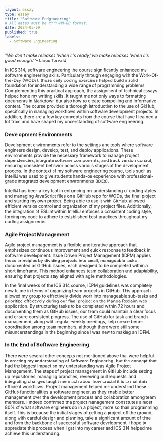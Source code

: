 ```yaml
---
layout: essay
type: essay
title: "Software Endgineering"
# All dates must be YYYY-MM-DD format!
date: 2024-05-09
published: true
labels:
  - Software Engineering
---
```

*"We don't make releases 'when it's ready,' we make releases 'when it's good enough.'"*– Linus Torvald

In ICS 314, software engineering the course significantly enhanced my software engineering skills. Particularly through engaging with the Work-Of-the-Day (WODs). these daily coding exercises helped build a solid foundation for understanding a wide range of programming problems. Complementing this practical approach, the assignment of technical essays helped hone my writing skills. It taught me not only ways to formatting documents in Markdown but also how to create compelling and informative content. The course provided a thorough introduction to the use of GitHub, specifically in managing workflows within software development projects. In addition, there are a few key concepts from the course that have I learned a lot from and have shaped my understanding of software engineering.

### Development Environments

Development environments refer to the settings and tools where software engineers design, develop, test, and deploy applications. These environments provide the necessary framework to manage project dependencies, integrate software components, and track version control, ensuring consistent behavior across various stages of the development process. In the context of my software engineering course, tools such as IntelliJ was used to give students hands-on experience with professional-grade integrated development environments (IDEs).

IntelliJ has been a key tool in enhancing my understanding of coding styles and managing JavaScript files on a GitHub repo for WODs, the final project and starting my own project. Being able to use it with GitHub, allowed efficient version control and organization of my project files. Additionally, the integration of ESLint within IntelliJ enforces a consistent coding style, forcing my code to adhere to established best practices throughout my coding assignments.

### Agile Project Management

Agile project management is a flexible and iterative approach that emphasizes continuous improvement and quick response to feedback in software development. Issue Driven Project Management (IDPM) applies these principles by dividing projects into small, manageable tasks documented as GitHub issues, each designed to be completed within a short timeframe. This method enhances team collaboration and adaptability, ensuring that projects stay aligned with agile methodologies.

In the final weeks of the ICS 314 course, IDPM guidelines was completely new to me in terms of organizing team projects in GitHub. This approach allowed my group to effectively divide work into manageable sub-tasks and prioritize effectively during our final project on the Manoa Reclaim web application. By structuring tasks to be completed within 72 hours and documenting them as GitHub issues, our team could maintain a clear focus and ensure consistent progress. The use of GitHub for task and branch management, along with regular weekly meetings, help create better coordination among team members, although there were still some misunderstandings in the beginning since I was new to making an IDPM.

### In the End of Software Engineering

There were several other concepts not mentioned above that were helpful in creating my understanding of Software Engineering, but the concept that had the biggest impact on my understanding was Agile Project Management. The steps of project management in GitHub include setting up repositories, managing branches, reviewing pull requests, and integrating changes taught me much about how crucial it is to maintain efficient workflows. Project management helped me understand these GitHub functionalities a software engineer, as they enable better management over the development process and collaboration among team members. I indeed confirmed tha project management constitutes almost 80% of what software engineers do in a project, more so than programming itself. This is because the initial stages of getting a project off the ground, along with careful design and planning, take a significant amount of time and form the backbone of successful software development. I hope to appreciate this process when I get into my career and ICS 314 helped me achieve this understanding.
